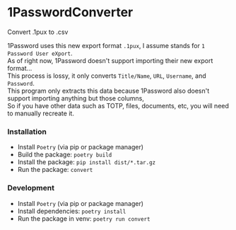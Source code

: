 # 1PasswordConverter
Convert .1pux to .csv

1Password uses this new export format `.1pux`, I assume stands for `1 Password User eXport`.  
As of right now, 1Password doesn't support importing their new export format...  
This process is lossy, it only converts `Title/Name`, `URL`, `Username`, and `Password`.  
This program only extracts this data because 1Password also doesn't support importing anything but those columns,  
So if you have other data such as TOTP, files, documents, etc, you will need to manually recreate it.  

### Installation
- Install `Poetry` (via pip or package manager)
- Build the package: `poetry build`
- Install the package: `pip install dist/*.tar.gz`
- Run the package: `convert`

### Development
- Install `Poetry` (via pip or package manager)
- Install dependencies: `poetry install`
- Run the package in venv: `poetry run convert`